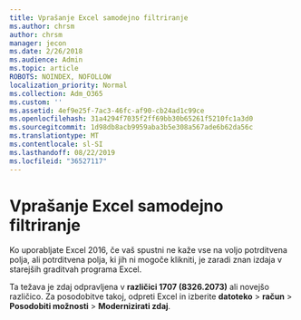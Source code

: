 ```yaml
---
title: Vprašanje Excel samodejno filtriranje
ms.author: chrsm
author: chrsm
manager: jecon
ms.date: 2/26/2018
ms.audience: Admin
ms.topic: article
ROBOTS: NOINDEX, NOFOLLOW
localization_priority: Normal
ms.collection: Adm_O365
ms.custom: ''
ms.assetid: 4ef9e25f-7ac3-46fc-af90-cb24ad1c99ce
ms.openlocfilehash: 31a4294f7035f2ff69bb30b65261f5210fc1a3d0
ms.sourcegitcommit: 1d98db8acb9959aba3b5e308a567ade6b62da56c
ms.translationtype: MT
ms.contentlocale: sl-SI
ms.lasthandoff: 08/22/2019
ms.locfileid: "36527117"
---
```

# <a name="excel-autofilter-issue"></a>Vprašanje Excel samodejno filtriranje

Ko uporabljate Excel 2016, če vaš spustni ne kaže vse na voljo potrditvena polja, ali potrditvena polja, ki jih ni mogoče klikniti, je zaradi znan izdaja v starejših graditvah programa Excel. 
  
Ta težava je zdaj odpravljena v **različici 1707 (8326.2073)** ali novejšo različico. Za posodobitve takoj, odpreti Excel in izberite **datoteko** \> **račun** \> **Posodobiti možnosti** \> **Modernizirati zdaj**.
  


